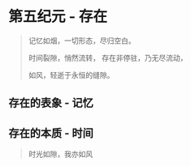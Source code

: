 # 第五纪元 - 存在

> 记忆如烟，一切形态，尽归空白。
>
>时间裂隙，悄然流转，
>存在非停驻，乃无尽流动，
>
>如风，轻逝于永恒的缝隙。

## 存在的表象 - 记忆


## 存在的本质 - 时间
> 时光如隙，我亦如风